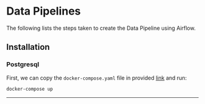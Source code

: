 # Data Pipelines

The following lists the steps taken to create the Data Pipeline using Airflow.

## Installation 
### Postgresql
First, we can copy the `docker-compose.yaml` file in provided [link](https://hub.docker.com/_/postgres) and run:
```bash
docker-compose up
```
---
